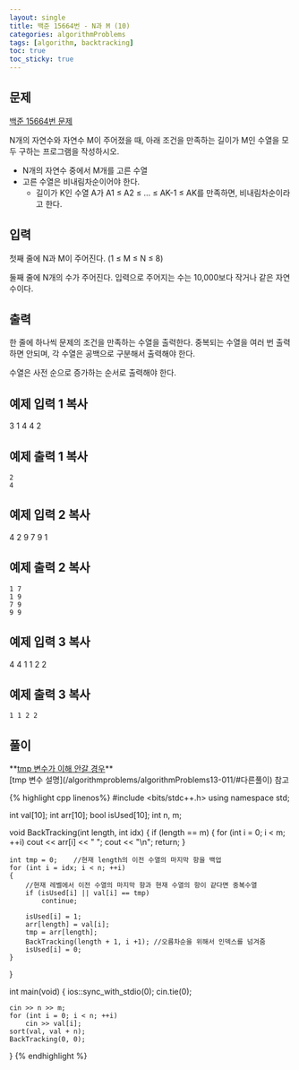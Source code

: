 ```yaml
---
layout: single
title: 백준 15664번 - N과 M (10)
categories: algorithmProblems
tags: [algorithm, backtracking]
toc: true
toc_sticky: true
---
```


## 문제
[백준 15664번 문제](https://www.acmicpc.net/problem/15664)

N개의 자연수와 자연수 M이 주어졌을 때, 아래 조건을 만족하는 길이가 M인 수열을 모두 구하는 프로그램을 작성하시오.

- N개의 자연수 중에서 M개를 고른 수열
- 고른 수열은 비내림차순이어야 한다.
    - 길이가 K인 수열 A가 A1 ≤ A2 ≤ ... ≤ AK-1 ≤ AK를 만족하면, 비내림차순이라고 한다.

## 입력

첫째 줄에 N과 M이 주어진다. (1 ≤ M ≤ N ≤ 8)

둘째 줄에 N개의 수가 주어진다. 입력으로 주어지는 수는 10,000보다 작거나 같은 자연수이다.

## 출력

한 줄에 하나씩 문제의 조건을 만족하는 수열을 출력한다. 중복되는 수열을 여러 번 출력하면 안되며, 각 수열은 공백으로 구분해서 출력해야 한다.

수열은 사전 순으로 증가하는 순서로 출력해야 한다.

## 예제 입력 1 복사

3 1
4 4 2

## 예제 출력 1 복사
```
2
4
```

## 예제 입력 2 복사

4 2
9 7 9 1

## 예제 출력 2 복사
```
1 7
1 9
7 9
9 9
```

## 예제 입력 3 복사

4 4
1 1 2 2

## 예제 출력 3 복사
```
1 1 2 2
```

## 풀이

<div class="notice--warning" markdown="1">
**<u>tmp 변수가 이해 안갈 경우</u>** <br>
[tmp 변수 설명](/algorithmproblems/algorithmProblems13-011/#다른풀이) 참고
</div>

{% highlight cpp linenos%}
#include <bits/stdc++.h>
using namespace std;

int val[10];
int arr[10];
bool isUsed[10];
int n, m;

void BackTracking(int length, int idx)
{
	if (length == m)
	{
		for (int i = 0; i < m; ++i)
			cout << arr[i] << " ";
		cout << "\n";
		return;
	}

	int tmp = 0;	//현재 length의 이전 수열의 마지막 항을 백업
	for (int i = idx; i < n; ++i)
	{
		//현재 레벨에서 이전 수열의 마지막 항과 현재 수열의 항이 같다면 중복수열
		if (isUsed[i] || val[i] == tmp)
			continue;

		isUsed[i] = 1;
		arr[length] = val[i];
		tmp = arr[length];
		BackTracking(length + 1, i +1); //오름차순을 위해서 인덱스를 넘겨줌
		isUsed[i] = 0;
	}
}

int main(void) 
{
	ios::sync_with_stdio(0);
	cin.tie(0);
	
	cin >> n >> m;
	for (int i = 0; i < n; ++i)
		cin >> val[i];
	sort(val, val + n);
	BackTracking(0, 0);
}
{% endhighlight %}
